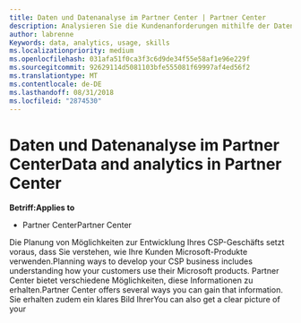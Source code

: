 ```yaml
---
title: Daten und Datenanalyse im Partner Center | Partner Center
description: Analysieren Sie die Kundenanforderungen mithilfe der Datenfunktionen im Partner Center.
author: labrenne
Keywords: data, analytics, usage, skills
ms.localizationpriority: medium
ms.openlocfilehash: 031afa51f0ca3f3c6d9de34f55e58af1e96e229f
ms.sourcegitcommit: 92629114d5081103bfe555081f69997af4ed56f2
ms.translationtype: MT
ms.contentlocale: de-DE
ms.lasthandoff: 08/31/2018
ms.locfileid: "2874530"
---
```

# <a name="data-and-analytics-in-partner-center"></a><span data-ttu-id="b1acf-103">Daten und Datenanalyse im Partner Center</span><span class="sxs-lookup"><span data-stu-id="b1acf-103">Data and analytics in Partner Center</span></span>

**<span data-ttu-id="b1acf-104">Betriff:</span><span class="sxs-lookup"><span data-stu-id="b1acf-104">Applies to</span></span>**

- <span data-ttu-id="b1acf-105">Partner Center</span><span class="sxs-lookup"><span data-stu-id="b1acf-105">Partner Center</span></span>

<span data-ttu-id="b1acf-106">Die Planung von Möglichkeiten zur Entwicklung Ihres CSP-Geschäfts setzt voraus, dass Sie verstehen, wie Ihre Kunden Microsoft-Produkte verwenden.</span><span class="sxs-lookup"><span data-stu-id="b1acf-106">Planning ways to develop your CSP business includes understanding how your customers use their Microsoft products.</span></span> <span data-ttu-id="b1acf-107">Partner Center bietet verschiedene Möglichkeiten, diese Informationen zu erhalten.</span><span class="sxs-lookup"><span data-stu-id="b1acf-107">Partner Center offers several ways you can gain that information.</span></span> <span data-ttu-id="b1acf-108">Sie erhalten zudem ein klares Bild Ihrer</span><span class="sxs-lookup"><span data-stu-id="b1acf-108">You can also get a clear picture of your</span></span> 